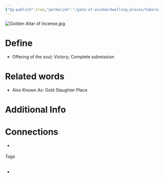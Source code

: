 ```yaml
---
{"dg-publish":true,"permalink":"/gate-of-wisdom/dwelling-places/tabernacle/most-set-apart-place/golden-altar-of-incense/","tags":["#GateWisdom","Tabernacle","SetApartPlace"]}
---
```


![Golden Altar of Incense.jpg](/img/user/Assets/attachments/Golden%20Altar%20of%20Incense.jpg)

# Define
- Offering of the soul; Victory; Complete submission

# Related words
- Also Known As: Gold Slaughter Place


# Additional Info


# Connections
- 

###### Tags
- 